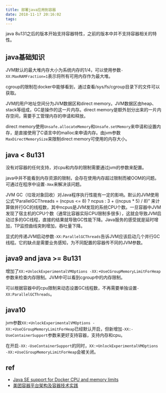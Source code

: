```yaml
---
title: 部署java应用到容器
date: 2018-11-17 20:16:02
tags:
---
```


java 8u131之后的版本开始支持容器特性，之前的版本中并不支持容器相关的特性。

## java基础知识

JVM默认的最大堆内存大小为系统内存的1/4，可以使用参数`-XX:MaxRAMFraction=1`表示将所有可用内存作为最大堆。

cgroup的限制在docker中能够看到，通过查看/sys/fs/cgroup目录下的文件可以获取。

JVM的用户地址空间分为JVM数据区和direct memory。JVM数据区由heap、stack等组成，GC是操作的这一片内存。direct memory是额外划分出来的一片内存空间，需要手工管理内存的申请和释放。

direct memory使用`Unsafe.allocateMemory`和`Unsafe.setMemory`来申请和设置内存，是直接使用了C语言中的malloc来申请内存。由jvm参数`MaxDirectMemorySize`来限制direct memory可使用的内存大小。

## java < 8u131

没有对容器的任何支持，对cpu和内存的限制需要通过jvm的参数来配置。

java中并不能看到内存资源的限制，会存在使用内存超过限制而被OOM的问题。可通过在程序中设置`-Xmx`来解决该问题。

JVM GC（垃圾对象回收）对Java程序执行性能有一定的影响。默认的JVM使用公式“ParallelGCThreads = (ncpus <= 8) ? ncpus : 3 + ((ncpus * 5) / 8)” 来计算做并行GC的线程数，其中ncpus是JVM发现的系统CPU个数。一旦容器中JVM发现了宿主机的CPU个数（通常比容器实际CPU限制多很多），这就会导致JVM启动过多的GC线程，直接的结果就导致GC性能下降。Java服务的感受就是延时增加，TP监控曲线突刺增加，吞吐量下降。

显式的传递JVM启动参数`-XX:ParallelGCThreads`告诉JVM应该启动几个并行GC线程。它的缺点是需要业务感知，为不同配置的容器传不同的JVM参数。

## java9 and java >= 8u131

增加了`XX:+UnlockExperimentalVMOptions -XX:+UseCGroupMemoryLimitForHeap`参数来检查内存限制。JVM中可以看到cgroup中的内存限制。

可以根据容器中的cpu限制来动态设置GC线程数，不再需要单独设置`-XX:ParallelGCThreads`。

## java10

jvm参数`XX:+UnlockExperimentalVMOptions -XX:+UseCGroupMemoryLimitForHeap`已经默认开启，但新增加`-XX:-UseContainerSupport`参数来更好支持容器，支持内存和cpu。

在开启`-XX:-UseContainerSupport`的同时，`XX:+UnlockExperimentalVMOptions -XX:+UseCGroupMemoryLimitForHeap`会被关闭。

## ref

- [Java SE support for Docker CPU and memory limits](https://blogs.oracle.com/java-platform-group/java-se-support-for-docker-cpu-and-memory-limits)
- [美团容器平台架构及容器技术实践](https://mp.weixin.qq.com/s?__biz=MjM5NjQ5MTI5OA==&mid=2651749434&idx=1&sn=92dcd59d05984eaa036e7fa804fccf20&chksm=bd12a5778a652c61f4a181c1967dbcf120dd16a47f63a5779fbf931b476e6e712e02d7c7e3a3&mpshare=1&scene=1&srcid=1115JtuwzXeezCv5UkmOcrFw%23rd)

